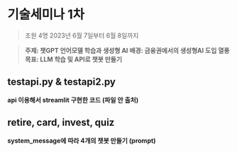 # 기술세미나 1차
> 조원 4명
> 2023년 6월 7일부터 6월 8일까지   



> <b>주제: 챗GPT 언어모델 학습과 생성형 AI
> <b>배경: 금융권에서의 생성형AI 도입 열풍
> <b>목표: LLM 학습 및 API로 챗봇 만들기 



## testapi.py & testapi2.py
api 이용해서 streamlit 구현한 코드
  (파일 안 출처)

## retire, card, invest, quiz
system_message에 따라 4개의 챗봇 만들기 (prompt)
